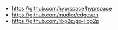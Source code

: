 

- https://github.com/hyprspace/hyprspace
- https://github.com/mudler/edgevpn
- https://github.com/libp2p/go-libp2p

